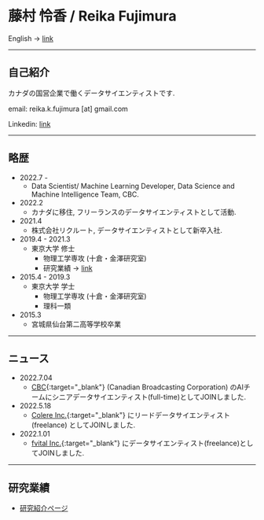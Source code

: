 # 藤村 怜香 / Reika Fujimura

English → <a href="https://www.reikafujimura.com/" target="_blank">link</a> 

---

## 自己紹介

カナダの国営企業で働くデータサイエンティストです.

email: reika.k.fujimura [at] gmail.com<br>

Linkedin: <a href="https://www.linkedin.com/in/reika-fujimura/" target="_blank">link</a> 

---

## 略歴


- 2022.7 - 
    - Data Scientist/ Machine Learning Developer, Data Science and Machine Intelligence Team, CBC.
- 2022.2 
    - カナダに移住, フリーランスのデータサイエンティストとして活動.
- 2021.4 
    - 株式会社リクルート, データサイエンティストとして新卒入社.
- 2019.4 - 2021.3 
    - 東京大学 修士 
        - 物理工学専攻 (十倉・金澤研究室)
        - 研究業績 → [link](/academic)
- 2015.4 - 2019.3 
    - 東京大学 学士
        - 物理工学専攻 (十倉・金澤研究室)
        - 理科一類
- 2015.3 
    - 宮城県仙台第二高等学校卒業

---

## ニュース

- 2022.7.04
    - [CBC](https://www.cbc.ca/){:target="_blank"} (Canadian Broadcasting Corporation) のAIチームにシニアデータサイエンティスト(full-time)としてJOINしました.
- 2022.5.18
    - [Colere Inc.](https://www.colere.inc/en){:target="_blank"} にリードデータサイエンティスト(freelance) としてJOINしました.
- 2022.1.01
    - [fvital Inc.](https://fvital.tech/){:target="_blank"} にデータサイエンティスト(freelance)としてJOINしました.

<!-- --- -->

<!-- ## スキルセット

- 言語
    - SQL, Python, R, SAS, Docker, 
- インフラ
    - GCP, AWS, MLOps, Apache Airflow, CI/CD
- 分析
    - Tableau, PowerBI, Google Data Studio, Adobe Analytics, Google Analytics -->

---

## 研究業績

- [研究紹介ページ](/academic)

<!-- --- -->

<!-- ## 個人プロジェクト

- hoge

- hoge
 -->
<!-- - hoge -->


